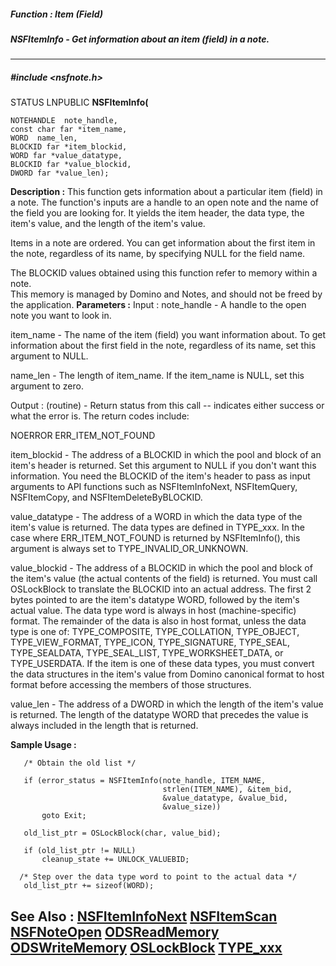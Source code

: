 ##### Function : Item (Field)
##### NSFItemInfo - Get information about an item (field) in a note.
---
##### #include <nsfnote.h>
STATUS LNPUBLIC **NSFItemInfo(**

	NOTEHANDLE  note_handle,
	const char far *item_name,
	WORD  name_len,
	BLOCKID far *item_blockid,
	WORD far *value_datatype,
	BLOCKID far *value_blockid,
	DWORD far *value_len);
**Description :**
This function gets information about a particular item (field) in a note. The 
function's inputs are a handle to an open note and the name of the field you 
are looking for. It yields the item header, the data type, the item's value, 
and the length of the item's value.

Items in a note are ordered. You can get information about the first item in 
the note, regardless of its name, by specifying NULL for the field name.

The BLOCKID values obtained using this function refer to memory within a note.  
This memory is managed by Domino and Notes, and should not be freed by the 
application.
**Parameters :**
Input :
note_handle  -  A handle to the open note you want to look in.

item_name  -  The name of the item (field) you want information about. To get information about the first field in the note, regardless of its name, set this argument to NULL.

name_len  -  The length of item_name. If the item_name is NULL, set this argument to zero.

Output :
(routine)  -  Return status from this call -- indicates either success or what the error is. The return codes include:

NOERROR
ERR_ITEM_NOT_FOUND


item_blockid  -  The address of a BLOCKID in which the pool and block of an item's header is returned. Set this argument to NULL if you don't want this information. You need the BLOCKID of the item's header to pass as input arguments to API functions such as NSFItemInfoNext, NSFItemQuery, NSFItemCopy, and NSFItemDeleteByBLOCKID.

value_datatype  -  The address of a WORD in which the data type of the item's value is returned. The data types are defined in TYPE_xxx.  In the case where ERR_ITEM_NOT_FOUND is returned by NSFItemInfo(), this argument is always set to TYPE_INVALID_OR_UNKNOWN.  

value_blockid  -  The address of a BLOCKID in which the pool and block of the item's value (the actual contents of the field) is returned. You must call OSLockBlock to translate the BLOCKID into an actual address.  The first 2 bytes pointed to are the item's datatype WORD, followed by the item's actual value. The data type word is always in host (machine-specific) format.  The remainder of the data is also in host format, unless the data type is one of:  TYPE_COMPOSITE, TYPE_COLLATION, TYPE_OBJECT, TYPE_VIEW_FORMAT, TYPE_ICON, TYPE_SIGNATURE, TYPE_SEAL, TYPE_SEALDATA, TYPE_SEAL_LIST, TYPE_WORKSHEET_DATA, or TYPE_USERDATA. If the item is one of these data types, you must convert the data structures in the item's value from Domino canonical format to host format before accessing the members of those structures.

value_len  -  The address of a DWORD in which the length of the item's value is returned.  The length of the datatype WORD that precedes the value is always included in the length that is returned.

**Sample Usage :**
```
   /* Obtain the old list */

   if (error_status = NSFItemInfo(note_handle, ITEM_NAME,
                                  strlen(ITEM_NAME), &item_bid,
                                  &value_datatype, &value_bid,
                                  &value_size))
       goto Exit;

   old_list_ptr = OSLockBlock(char, value_bid);

   if (old_list_ptr != NULL)
       cleanup_state += UNLOCK_VALUEBID;

  /* Step over the data type word to point to the actual data */
   old_list_ptr += sizeof(WORD);

```
**See Also :**
[NSFItemInfoNext](D:/md_files/NSFItemInfoNext.md)
[NSFItemScan](D:/md_files/NSFItemScan.md)
[NSFNoteOpen](D:/md_files/NSFNoteOpen.md)
[ODSReadMemory](D:/md_files/ODSReadMemory.md)
[ODSWriteMemory](D:/md_files/ODSWriteMemory.md)
[OSLockBlock](D:/md_files/OSLockBlock.md)
[TYPE_xxx](D:/md_files/TYPE_xxx.md)
---
